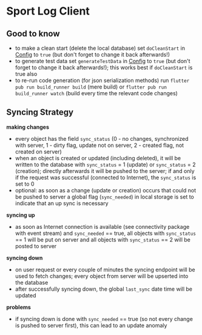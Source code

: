 
# Sport Log Client

## Good to know
* to make a clean start (delete the local database) set `doCleanStart` in [Config](lib/config.dart) to `true` (but don't forget to change it back afterwards!)
* to generate test data set `generateTestData` in [Config](lib/config.dart) to `true` (but don't forget to change it back afterwards!); this works best if `doCleanStart` is true also
* to re-run code generation (for json serialization methods) run `flutter pub run build_runner build` (mere build) or `flutter pub run build_runner watch` (build every time the relevant code changes)

## Syncing Strategy
**making changes**
* every object has the field `sync_status` (0 - no changes, synchronized with server, 1 - dirty flag, update not on server, 2 - created flag, not created on server)
* when an object is created or updated (including deleted), it will be written to the database with `sync_status` = 1 (update) or `sync_status` = 2 (creation); directly afterwards it will be pushed to the server; if and only if the request was successful (connected to Internet), the `sync_status` is set to 0
* optional: as soon as a change (update or creation) occurs that could not be pushed to server a global flag (`sync_needed`) in local storage is set to indicate that an up sync is necessary

**syncing up**
* as soon as Internet connection is available (see connectivity package with event stream) and `sync_needed` == true, all objects with `sync_status` == 1 will be put on server and all objects with `sync_status` == 2 will be posted to server

**syncing down**
* on user request or every couple of minutes the syncing endpoint will be used to fetch changes; every object from server will be upserted into the database
* after successfully syncing down, the global `last_sync` date time will be updated

**problems**
* if syncing down is done with `sync_needed` == true (so not every change is pushed to server first), this can lead to an update anomaly
